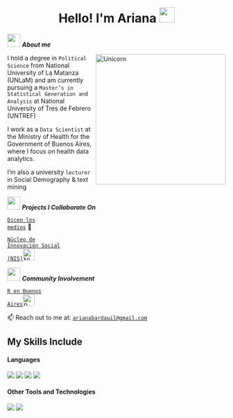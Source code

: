 <h1 align="center"><b>Hello! I'm Ariana </b><img src="https://media.giphy.com/media/hvRJCLFzcasrR4ia7z/giphy.gif" width="35"></h1>
<!--  -->

<img src="https://media.giphy.com/media/ObNTw8Uzwy6KQ/giphy.gif" width="30px">&nbsp;***About me*** 

<img align="right" width=300px alt="Unicorn" src="https://media0.giphy.com/media/v1.Y2lkPTc5MGI3NjExeHQ0cGlmM3ZoNnAxbXF2aDh4cjNheDMyMmhnc285eDJzb3dhaW1veiZlcD12MV9pbnRlcm5hbF9naWZfYnlfaWQmY3Q9Zw/Fx8tY0PsthX9Rvlh1t/giphy.webp" />

I hold a degree in  <code>Political Science</code> from National University of La Matanza (UNLaM) and am currently pursuing a <code>Master’s in Statistical Generation and Analysis</code> at National University of Tres de Febrero (UNTREF)

I work as a <code>Data Scientist</code> at the Ministry of Health for the Government of Buenos Aires, where I focus on health data analytics.

I’m also a university <code>lecturer</code> in Social Demography & text mining

<img src="https://github.com/TheDudeThatCode/TheDudeThatCode/blob/master/Assets/Rocket.gif" width="30px">&nbsp;***Projects I Collaborate On*** 


<code>[Dicen los medios](https://www.dicenlosmedios.com.ar)</code> 📰 

<code>[Núcleo de Innovación Social (NIS)](https://nucleodeinnovacionsocial.com.ar/)</code><img height="27" src="https://github.com/user-attachments/assets/adbae2ee-fe8c-41ea-806d-72f8ec26bb61" alt="NIS logo">


<img src="https://media.giphy.com/media/LnQjpWaON8nhr21vNW/giphy.gif" width="30px">&nbsp;***Community Involvement*** 

<code>[R en Buenos Aires](https://renbaires.github.io/)</code><img height="27" src="https://avatars.githubusercontent.com/u/43609757" alt="R en Bs As logo">


📫 Reach out to me at: <a href="arianabardauil@gmail.com"><code>arianabardauil@gmail.com</code></a>


## My Skills Include

<h4> Languages </h4>
<span> 
  <img src="https://img.shields.io/badge/r-%23276DC3.svg?style=for-the-badge&logo=r&logoColor=white">
  <img src="https://img.shields.io/badge/python-3670A0?style=for-the-badge&logo=python&logoColor=ffdd54">
  <img src="https://img.shields.io/badge/mysql-4479A1.svg?style=for-the-badge&logo=mysql&logoColor=white">
  <img src="https://img.shields.io/badge/markdown-%23000000.svg?style=for-the-badge&logo=markdown&logoColor=white">
  

 


</span>


<h4> Other Tools and Technologies </h4>
<span>
  <img src="https://img.shields.io/badge/Git-F05032?style=for-the-badge&logo=git&logoColor=white">
  <img src="https://img.shields.io/badge/Canva-%2300C4CC.svg?style=for-the-badge&logo=Canva&logoColor=white">




